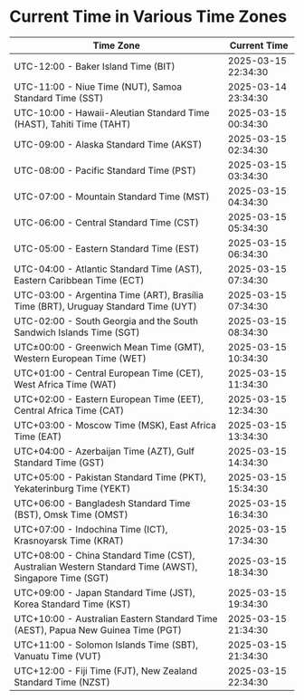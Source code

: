 # Current Time in Various Time Zones

| Time Zone | Current Time |
|-----------|--------------|
| UTC-12:00 - Baker Island Time (BIT) | 2025-03-15 22:34:30 |
| UTC-11:00 - Niue Time (NUT), Samoa Standard Time (SST) | 2025-03-14 23:34:30 |
| UTC-10:00 - Hawaii-Aleutian Standard Time (HAST), Tahiti Time (TAHT) | 2025-03-15 00:34:30 |
| UTC-09:00 - Alaska Standard Time (AKST) | 2025-03-15 02:34:30 |
| UTC-08:00 - Pacific Standard Time (PST) | 2025-03-15 03:34:30 |
| UTC-07:00 - Mountain Standard Time (MST) | 2025-03-15 04:34:30 |
| UTC-06:00 - Central Standard Time (CST) | 2025-03-15 05:34:30 |
| UTC-05:00 - Eastern Standard Time (EST) | 2025-03-15 06:34:30 |
| UTC-04:00 - Atlantic Standard Time (AST), Eastern Caribbean Time (ECT) | 2025-03-15 07:34:30 |
| UTC-03:00 - Argentina Time (ART), Brasília Time (BRT), Uruguay Standard Time (UYT) | 2025-03-15 07:34:30 |
| UTC-02:00 - South Georgia and the South Sandwich Islands Time (SGT) | 2025-03-15 08:34:30 |
| UTC±00:00 - Greenwich Mean Time (GMT), Western European Time (WET) | 2025-03-15 10:34:30 |
| UTC+01:00 - Central European Time (CET), West Africa Time (WAT) | 2025-03-15 11:34:30 |
| UTC+02:00 - Eastern European Time (EET), Central Africa Time (CAT) | 2025-03-15 12:34:30 |
| UTC+03:00 - Moscow Time (MSK), East Africa Time (EAT) | 2025-03-15 13:34:30 |
| UTC+04:00 - Azerbaijan Time (AZT), Gulf Standard Time (GST) | 2025-03-15 14:34:30 |
| UTC+05:00 - Pakistan Standard Time (PKT), Yekaterinburg Time (YEKT) | 2025-03-15 15:34:30 |
| UTC+06:00 - Bangladesh Standard Time (BST), Omsk Time (OMST) | 2025-03-15 16:34:30 |
| UTC+07:00 - Indochina Time (ICT), Krasnoyarsk Time (KRAT) | 2025-03-15 17:34:30 |
| UTC+08:00 - China Standard Time (CST), Australian Western Standard Time (AWST), Singapore Time (SGT) | 2025-03-15 18:34:30 |
| UTC+09:00 - Japan Standard Time (JST), Korea Standard Time (KST) | 2025-03-15 19:34:30 |
| UTC+10:00 - Australian Eastern Standard Time (AEST), Papua New Guinea Time (PGT) | 2025-03-15 21:34:30 |
| UTC+11:00 - Solomon Islands Time (SBT), Vanuatu Time (VUT) | 2025-03-15 21:34:30 |
| UTC+12:00 - Fiji Time (FJT), New Zealand Standard Time (NZST) | 2025-03-15 22:34:30 |
